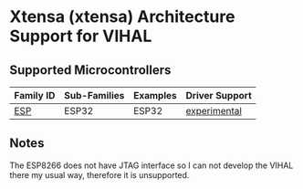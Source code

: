 # Xtensa (xtensa) Architecture Support for VIHAL

## Supported Microcontrollers

 Family ID | Sub-Families | Examples | Driver Support
-----------|--------------|----------|---------------
[ESP](/xtensa/ESP) | ESP32 | ESP32 | [experimental](/xtensa/ESP)

## Notes

The ESP8266 does not have JTAG interface so I can not develop the VIHAL there my usual way, therefore it is unsupported.
